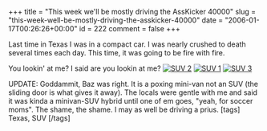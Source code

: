 +++
title = "This week we'll be mostly driving the AssKicker 40000"
slug = "this-week-well-be-mostly-driving-the-asskicker-40000"
date = "2006-01-17T00:26:26+00:00"
id = 222
comment = false
+++

Last time in Texas I was in a compact car. I was nearly crushed to death several times each day. This time, it was going to be fire with fire.

You lookin' at me? I said are you lookin at me?
[![SUV 2](/images/flickr/2024_download/87583141_1986ba06bf_c.jpg)](http://www.flickr.com/photos/bandon1/87583141/ "Photo Sharing")
[![SUV 1](/images/flickr/2024_download/87583139_85a75df955_c.jpg)](http://www.flickr.com/photos/bandon1/87583139/ "Photo Sharing")
[![SUV 3](/images/flickr/2024_download/87583142_f8f90f7537_c.jpg)](http://www.flickr.com/photos/bandon1/87583142/ "Photo Sharing")

UPDATE: Goddammit, Baz was right. It is a poxing mini-van not an SUV (the sliding door is what gives it away). The locals were gentle with me and said it was kinda a minivan-SUV hybrid until one of em goes, "yeah, for soccer moms". The shame, the shame. I may as well be driving a prius.
[tags] Texas, SUV [/tags]
